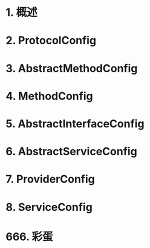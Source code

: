 # 1. 概述

# 2. ProtocolConfig

# 3. AbstractMethodConfig

# 4. MethodConfig

# 5. AbstractInterfaceConfig

# 6. AbstractServiceConfig

# 7. ProviderConfig

# 8. ServiceConfig

# 666. 彩蛋

